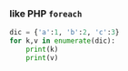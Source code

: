 ### like PHP `foreach`
~~~ python
dic = {'a':1, 'b':2, 'c':3}
for k,v in enumerate(dic):
    print(k)
    print(v)
~~~~
